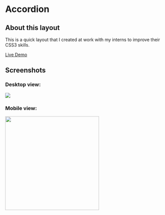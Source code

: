 # Accordion

## About this layout

This is a quick layout that I created at work with my interns to improve their CSS3 skills.

[Live Demo](http://accordion.iding.ir)

## Screenshots

### Desktop view:
![](http://accordion.iding.ir/screenshots/Screen%20Shot%202019-10-29%20at%2012.22.00.png)
### Mobile view:
<img src="http://accordion.iding.ir/screenshots/Screen%20Shot%202019-10-29%20at%2012.22.21.png" width="300"/>
